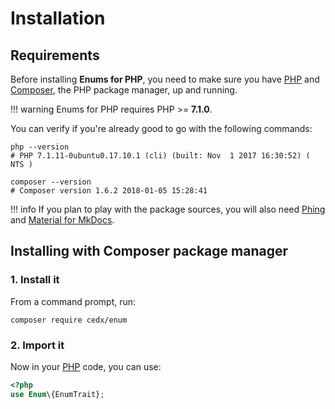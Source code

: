 # Installation

## Requirements
Before installing **Enums for PHP**, you need to make sure you have [PHP](https://secure.php.net)
and [Composer](https://getcomposer.org), the PHP package manager, up and running.

!!! warning
    Enums for PHP requires PHP >= **7.1.0**.
    
You can verify if you're already good to go with the following commands:

```shell
php --version
# PHP 7.1.11-0ubuntu0.17.10.1 (cli) (built: Nov  1 2017 16:30:52) ( NTS )

composer --version
# Composer version 1.6.2 2018-01-05 15:28:41
```

!!! info
    If you plan to play with the package sources, you will also need
    [Phing](https://www.phing.info) and [Material for MkDocs](https://squidfunk.github.io/mkdocs-material).

## Installing with Composer package manager

### 1. Install it
From a command prompt, run:

```shell
composer require cedx/enum
```

### 2. Import it
Now in your [PHP](https://secure.php.net) code, you can use:

```php
<?php
use Enum\{EnumTrait};
```
